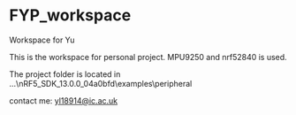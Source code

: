 # FYP_workspace
Workspace for Yu

This is the workspace for personal project. MPU9250 and nrf52840 is used.

The project folder is located in ...\nRF5_SDK_13.0.0_04a0bfd\examples\peripheral

contact me: yl18914@ic.ac.uk

